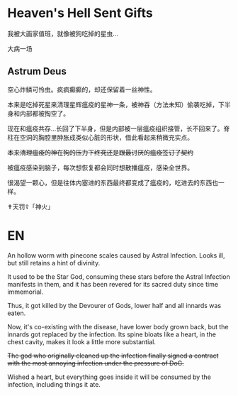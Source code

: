 ﻿# Heaven's Hell Sent Gifts

我被大画家值班，就像被狗吃掉的星虫...

大病一场

## Astrum Deus

空心炸鳞可怜虫。疯疯癫癫的，却还保留着一丝神性。

本来是吃掉死星来清理星辉瘟疫的星神一条，被神吞（方法未知）偷袭吃掉，下半身和内部都被掏空了。

现在和瘟疫共存...长回了下半身，但是内部被一层瘟疫组织接管，长不回来了。脊柱在空洞的胸腔里肿胀成类似心脏的形状，借此看起来稍微充实点。

~~本来清理瘟疫的神在狗的压力下终究还是跟最讨厌的瘟疫签订了契约~~
<br>

被瘟疫感染到脑子，每次想恢复都会同时想散播瘟疫，感染全世界。

很渴望一颗心，但是往体内塞进的东西最终都变成了瘟疫的，吃进去的东西也一样。

✝天罚☦「神火」


# EN
An hollow worm with pinecone scales caused by Astral Infection. Looks ill, but still retains a hint of divinity.

It used to be the Star God, consuming these stars before the Astral Infection manifests in them, and it has been revered for its sacred duty since time immemorial.

Thus, it got killed by the Devourer of Gods, lower half and all innards was eaten.

Now, it's co-existing with the disease, have lower body grown back, but the innards got replaced by the infection. Its spine bloats like a heart, in the chest cavity, makes it look a little more substantial.

~~The god who originally cleaned up the infection finally signed a contract with the most annoying infection under the pressure of DoG.~~

Wished a heart, but everything goes inside it will be consumed by the infection, including things it ate.